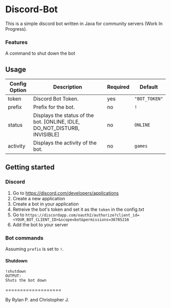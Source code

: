 # Discord-Bot
This is a simple discord bot written in Java for community servers (Work In Progress).

### Features
A command to shut down the bot

## Usage
| Config Option | Description                                                               | Required | Default|
|---------------|---------------------------------------------------------------------------| --- |----|
| token         | Discord Bot Token.                                                        | yes |`"BOT_TOKEN"`|
| prefix        | Prefix for the bot.                                                       | no | `!`|
| status        | Displays the status of the bot. [ONLINE, IDLE, DO_NOT_DISTURB, INVISIBLE] | no | `ONLINE`|
| activity      | Displays the activity of the bot.                                         | no | `games`|

## Getting started

### Discord
1. Go to https://discord.com/developers/applications
2. Create a new application
3. Create a bot in your application
4. Retreive the bot's token and set it as the `token` in the config.txt
5. Go to `https://discordapp.com/oauth2/authorize?client_id=<YOUR_BOT_CLIENT_ID>&scope=bot&permissions=36785216`
6. Add the bot to your server

### Bot commands

Assuming `prefix` is set to `!`.

#### Shutdown
```
!shutdown
OUTPUT:
Shuts the bot down
```
===================

By Rylan P. and Christopher J.